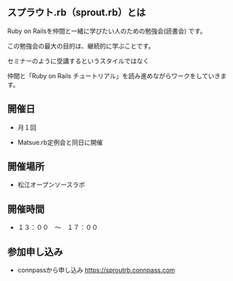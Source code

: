 
## スプラウト.rb（sprout.rb）とは

Ruby on Railsを仲間と一緒に学びたい人のための勉強会(読書会) です。

この勉強会の最大の目的は、継続的に学ぶことです。

セミナーのように受講するというスタイルではなく

仲間と「Ruby on Rails チュートリアル」を読み進めながらワークをしていきます。

## 開催日

* 月１回

* Matsue.rb定例会と同日に開催

## 開催場所

* 松江オープンソースラボ

## 開催時間

* １３：００　～　１７：００

## 参加申し込み

* connpassから申し込み
  https://sproutrb.connpass.com
